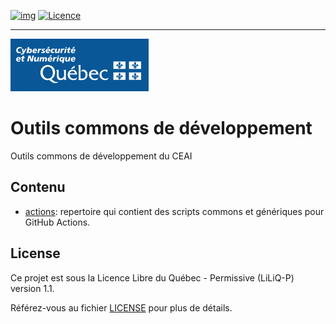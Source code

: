 <!-- ENTETE -->
[![img](https://img.shields.io/badge/Lifecycle-Experimental-339999)](https://www.quebec.ca/gouv/politiques-orientations/vitrine-numeriqc/accompagnement-des-organismes-publics/demarche-conception-services-numeriques)
[![Licence](https://img.shields.io/badge/License-LiLiQ--P-blue)](./LICENSE)

---
![MCN](https://github.com/CQEN-QDCE/.github/blob/main/images/mcn.png)
<!-- FIN ENTETE -->

# Outils commons de développement
Outils commons de développement du CEAI

## Contenu

- [actions](./actions/README.md): repertoire qui contient des scripts commons et génériques pour GitHub Actions.

## License
Ce projet est sous la Licence Libre du Québec - Permissive (LiLiQ-P) version 1.1.

Référez-vous au fichier [LICENSE](./LICENSE) pour plus de détails.
